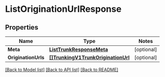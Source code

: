 # ListOriginationUrlResponse

## Properties
Name | Type | Notes
------------ | ------------- | -------------
**Meta** | [**ListTrunkResponseMeta**](ListTrunkResponse_meta.md) | [optional] 
**OriginationUrls** | [**[]TrunkingV1TrunkOriginationUrl**](trunking.v1.trunk.origination_url.md) | [optional] 

[[Back to Model list]](../README.md#documentation-for-models) [[Back to API list]](../README.md#documentation-for-api-endpoints) [[Back to README]](../README.md)


